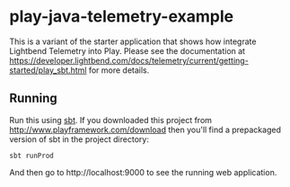 # play-java-telemetry-example

This is a variant of the starter application that shows how integrate Lightbend Telemetry into Play.  Please see the documentation at https://developer.lightbend.com/docs/telemetry/current/getting-started/play_sbt.html for more details.

## Running

Run this using [sbt](http://www.scala-sbt.org/).  If you downloaded this project from http://www.playframework.com/download then you'll find a prepackaged version of sbt in the project directory:

```
sbt runProd
```

And then go to http://localhost:9000 to see the running web application.
